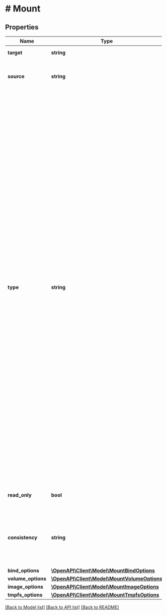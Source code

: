 # # Mount

## Properties

Name | Type | Description | Notes
------------ | ------------- | ------------- | -------------
**target** | **string** | Container path. | [optional]
**source** | **string** | Mount source (e.g. a volume name, a host path). | [optional]
**type** | **string** | The mount type. Available types:  - &#x60;bind&#x60; Mounts a file or directory from the host into the container. Must exist prior to creating the container. - &#x60;volume&#x60; Creates a volume with the given name and options (or uses a pre-existing volume with the same name and options). These are **not** removed when the container is removed. - &#x60;image&#x60; Mounts an image. - &#x60;tmpfs&#x60; Create a tmpfs with the given options. The mount source cannot be specified for tmpfs. - &#x60;npipe&#x60; Mounts a named pipe from the host into the container. Must exist prior to creating the container. - &#x60;cluster&#x60; a Swarm cluster volume | [optional]
**read_only** | **bool** | Whether the mount should be read-only. | [optional]
**consistency** | **string** | The consistency requirement for the mount: &#x60;default&#x60;, &#x60;consistent&#x60;, &#x60;cached&#x60;, or &#x60;delegated&#x60;. | [optional]
**bind_options** | [**\OpenAPI\Client\Model\MountBindOptions**](MountBindOptions.md) |  | [optional]
**volume_options** | [**\OpenAPI\Client\Model\MountVolumeOptions**](MountVolumeOptions.md) |  | [optional]
**image_options** | [**\OpenAPI\Client\Model\MountImageOptions**](MountImageOptions.md) |  | [optional]
**tmpfs_options** | [**\OpenAPI\Client\Model\MountTmpfsOptions**](MountTmpfsOptions.md) |  | [optional]

[[Back to Model list]](../../README.md#models) [[Back to API list]](../../README.md#endpoints) [[Back to README]](../../README.md)
